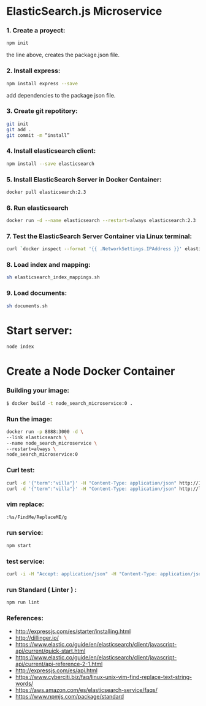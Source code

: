 # ElasticSearch.js Microservice

### 1. Create a proyect:

```sh
npm init
```

the line above, creates the package.json file.

### 2. Install express:

```sh
npm install express --save
```

add dependencies to the package json file.

### 3. Create git repotitory:

```sh
git init
git add .
git commit -m “install”
```

### 4. Install elasticsearch client:

```sh
npm install --save elasticsearch
```

### 5. Install ElasticSearch Server in Docker Container:

```sh
docker pull elasticsearch:2.3
```

### 6. Run elasticsearch

```sh
docker run -d --name elasticsearch --restart=always elasticsearch:2.3
```

### 7. Test the ElasticSearch Server Container via Linux terminal:

```sh
curl `docker inspect --format '{{ .NetworkSettings.IPAddress }}' elasticsearch`':9200'
```

### 8. Load index and mapping:

```sh
sh elasticsearch_index_mappings.sh
```

### 9. Load documents:

```sh
sh documents.sh
```

# Start server:

```sh
node index
```

# Create a Node Docker Container


### Building your image:
```sh
$ docker build -t node_search_microservice:0 .
```

### Run the image:
```sh
docker run -p 8088:3000 -d \
--link elasticsearch \
--name node_search_microservice \
--restart=always \
node_search_microservice:0
```

### Curl test:
```sh
curl -d '{"term":"villa"}' -H "Content-Type: application/json" http://127.0.0.1:3000/search
curl -d '{"term":"villa"}' -H "Content-Type: application/json" http://localhost:8088/search
```

### vim replace:
```sh
:%s/FindMe/ReplaceME/g
```

### run service:
```sh
npm start
```

### test service:
```sh
curl -i -H "Accept: application/json" -H "Content-Type: application/json" http://`docker inspect --format '{{ .NetworkSettings.IPAddress }}' elasticsearch`:3000/ping
```

### run Standard ( Linter ) :
```sh
npm run lint
```

### References:
* http://expressjs.com/es/starter/installing.html
* http://dillinger.io/
* https://www.elastic.co/guide/en/elasticsearch/client/javascript-api/current/quick-start.html
* https://www.elastic.co/guide/en/elasticsearch/client/javascript-api/current/api-reference-2-1.html
* http://expressjs.com/es/api.html
* https://www.cyberciti.biz/faq/linux-unix-vim-find-replace-text-string-words/
* https://aws.amazon.com/es/elasticsearch-service/faqs/
* https://www.npmjs.com/package/standard
